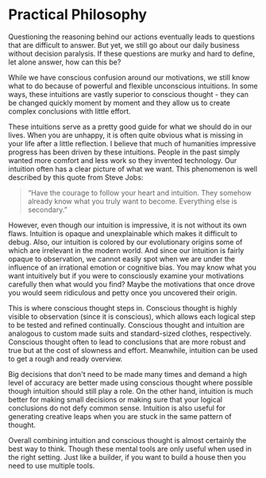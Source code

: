 # Practical Philosophy

Questioning the reasoning behind our actions eventually leads to questions that are difficult to answer. But yet, we still go about our daily business without decision paralysis. If these questions are murky and hard to define, let alone answer, how can this be?

While we have conscious confusion around our motivations, we still know what to do because of powerful and flexible unconscious intuitions. In some ways, these intuitions are vastly superior to conscious thought - they can be changed quickly moment by moment and they allow us to create complex conclusions with little effort.

These intuitions serve as a pretty good guide for what we should do in our lives. When you are unhappy, it is often quite obvious what is missing in your life after a little reflection. I believe that much of humanities impressive progress has been driven by these intuitions. People in the past simply wanted more comfort and less work so they invented technology. Our intuition often has a clear picture of what we want. This phenomenon is well described by this quote from Steve Jobs:

> “Have the courage to follow your heart and intuition. They somehow already know what you truly want to become. Everything else is secondary.”

However, even though our intuition is impressive, it is not without its own flaws. Intuition is opaque and unexplainable which makes it difficult to debug. Also, our intuition is colored by our evolutionary origins some of which are irrelevant in the modern world. And since our intuition is fairly opaque to observation, we cannot easily spot when we are under the influence of an irrational emotion or cognitive bias. You may know what you want intuitively but if you were to consciously examine your motivations carefully then what would you find? Maybe the motivations that once drove you would seem ridiculous and petty once you uncovered their origin.

This is where conscious thought steps in. Conscious thought is highly visible to observation (since it is conscious), which allows each logical step to be tested and refined continually. Conscious thought and intuition are analogous to custom made suits and standard-sized clothes, respectively. Conscious thought often to lead to conclusions that are more robust and true but at the cost of slowness and effort. Meanwhile, intuition can be used to get a rough and ready overview.

Big decisions that don't need to be made many times and demand a high level of accuracy are better made using conscious thought where possible though intuition should still play a role. On the other hand, intuition is much better for making small decisions or making sure that your logical conclusions do not defy common sense. Intuition is also useful for generating creative leaps when you are stuck in the same pattern of thought.

Overall combining intuition and conscious thought is almost certainly the best way to think. Though these mental tools are only useful when used in the right setting. Just like a builder, if you want to build a house then you need to use multiple tools.